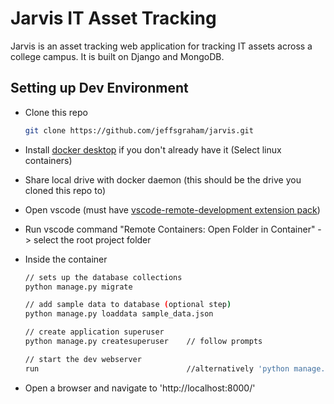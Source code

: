 # Jarvis IT Asset Tracking
Jarvis is an asset tracking web application for tracking IT assets across a college campus. It is built on Django and MongoDB.
## Setting up Dev Environment
- Clone this repo
    ```bash
    git clone https://github.com/jeffsgraham/jarvis.git
    ```
- Install [docker desktop](https://www.docker.com/products/docker-desktop) if you don't already have it (Select linux containers)
- Share local drive with docker daemon (this should be the drive you cloned this repo to)
- Open vscode (must have [vscode-remote-development extension pack](https://marketplace.visualstudio.com/items?itemName=ms-vscode-remote.vscode-remote-extensionpack))
- Run vscode command "Remote Containers: Open Folder in Container" -> select the root project folder
- Inside the container

    ```bash
    // sets up the database collections
    python manage.py migrate

    // add sample data to database (optional step)
    python manage.py loaddata sample_data.json

    // create application superuser
    python manage.py createsuperuser    // follow prompts

    // start the dev webserver
    run                                 //alternatively 'python manage.py runserver 0.0.0.0:8000'
    ```
- Open a browser and navigate to 'http://localhost:8000/'
